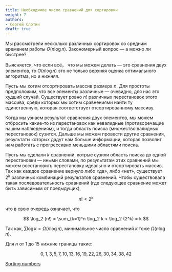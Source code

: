 ```yaml
---
title: Необходимое число сравнений для сортировки
weight: 7
authors:
- Сергей Слотин
draft: true
---
```


Мы рассмотрели несколько различных сортировок со средним временем работы $O(n \log n)$. Закономерный вопрос — а можно ли быстрее?

Выясняется, что если всё， что мы можем делать — это сравнения двух элементов, то $O(n \log n)$ это не только верхняя оценка оптимального алгоритма, но и нижняя.

Пусть мы хотим отсортировать массив размера $n$. Для простоты предположим, что все элементы различные — очевидно, для нас это худший случай. Существует ровно $n!$ различных перестановок этого массива, среди которых мы хотим сравнениями найти ту единственную, которая соответствует отсортированному массиву.

Когда мы узнаем результат сравнения двух элементов, мы можем отбросить какие-то из перестановок как невалидные (противоречащие нашим наблюдениям), и тогда область поиска (множество валидных перестановок) сузится. Дальше мы можем провести другие сравнения, результаты которых дадут нам больше информации, которая позволит нам работать с прогрессивно меньшими областями поиска.

Пусть мы сделали $k$ сравнений, котрые сузили область поиска до одной перестановки — иными словами, по результатам этих сравнений мы можем восстановить перестановку идеально и отсортировать массив. Так как каждое сравнение вернуло либо «да», либо «нет», существует $2^k$ различных комбинаций результатов сравнений. Чтобы существовала такая последовательность сравнений (где следующее сравнение может быть зависимым от предыдущих),

$$
n! < 2^k
$$

что в свою очередь означает, что

$$
\log_2 (n!) = \sum_{k=1}^n \log_2 k < \log_2 (2^k) = k
$$

Так как, $\sum \log k = \Omega(n \log n)$, минимальное число сравнений $k$ тоже $\Omega(n \log n)$.

Для $n$ от $1$ до $15$ нижние границы такие:

$$
0, 1, 3, 5, 7, 10, 13, 16, 19, 22, 26, 30, 34, 38, 42
$$

[Sorting numbers](https://oeis.org/A036604)

